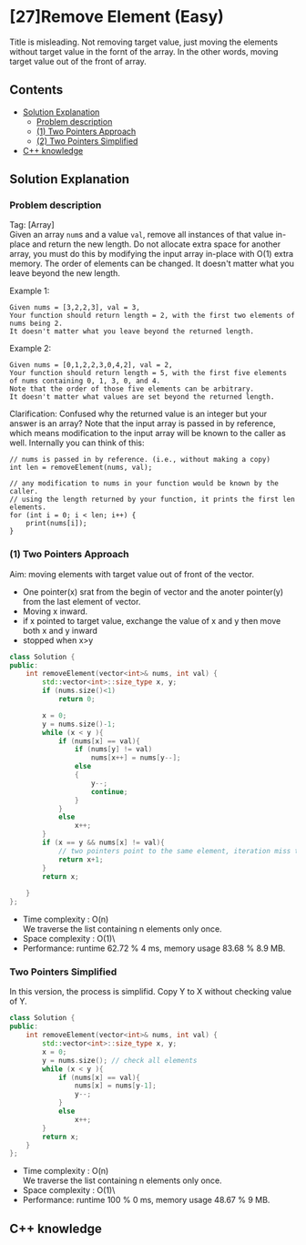 # [27]Remove Element (Easy)
Title is misleading. Not removing target value, just moving the elements without target value in the fornt of the array. In the other words, moving target value out of the front of array.
## Contents
- [Solution Explanation](#solution-explanation)
  - [Problem description](#problem-description)
  - [(1) Two Pointers Approach](#1-two-pointers-approach)
  - [(2) Two Pointers Simplified](#1-two-pointers-simplified)
- [C++ knowledge](#c-knowledge)

## Solution Explanation

### Problem description
Tag: [Array]</br>
Given an array ```num```s and a value ```val```, remove all instances of that value in-place and return the new length.
Do not allocate extra space for another array, you must do this by modifying the input array in-place with O(1) extra memory.
The order of elements can be changed. It doesn't matter what you leave beyond the new length.

Example 1:
```
Given nums = [3,2,2,3], val = 3,
Your function should return length = 2, with the first two elements of nums being 2.
It doesn't matter what you leave beyond the returned length.
```

Example 2:
```
Given nums = [0,1,2,2,3,0,4,2], val = 2,
Your function should return length = 5, with the first five elements of nums containing 0, 1, 3, 0, and 4.
Note that the order of those five elements can be arbitrary.
It doesn't matter what values are set beyond the returned length.
```
Clarification:
Confused why the returned value is an integer but your answer is an array?
Note that the input array is passed in by reference, which means modification to the input array will be known to the caller as well.
Internally you can think of this:
```
// nums is passed in by reference. (i.e., without making a copy)
int len = removeElement(nums, val);

// any modification to nums in your function would be known by the caller.
// using the length returned by your function, it prints the first len elements.
for (int i = 0; i < len; i++) {
    print(nums[i]);
}
```
 

### (1) Two Pointers Approach
 Aim: moving elements with target value out of front of the vector. 
 - One pointer(x) srat from the begin of vector and the anoter pointer(y) from the last element of vector. 
 - Moving x inward.
 -  if x pointed to target value, exchange the value of x and y then move both x and y inward
 - stopped when x>y
``` C++
class Solution {
public:
    int removeElement(vector<int>& nums, int val) {
        std::vector<int>::size_type x, y;
        if (nums.size()<1)
            return 0;

        x = 0; 
        y = nums.size()-1;
        while (x < y ){
            if (nums[x] == val){
                if (nums[y] != val)
                    nums[x++] = nums[y--];
                else
                {
                    y--;
                    continue;
                }
            }
            else
                x++;
        }
        if (x == y && nums[x] != val){
            // two pointers point to the same element, iteration miss this element
            return x+1;
        }
        return x;
        
    }
};
```
- Time complexity : O(n)\
  We traverse the list containing n elements only once. 
- Space complexity : O(1)\
- Performance: runtime  62.72 % 4 ms, memory usage 83.68 %  8.9 MB.
### Two Pointers Simplified
In this version, the process is simplifid. Copy Y to X without checking value of Y.
```C++
class Solution {
public:
    int removeElement(vector<int>& nums, int val) {
        std::vector<int>::size_type x, y;
        x = 0; 
        y = nums.size(); // check all elements
        while (x < y ){
            if (nums[x] == val){
                nums[x] = nums[y-1];
                y--;
            }
            else
                x++;
        }
        return x;
    }
};
```
- Time complexity : O(n)\
  We traverse the list containing n elements only once. 
- Space complexity : O(1)\
- Performance: runtime 100 % 0 ms, memory usage 48.67 %  9 MB.
## C++ knowledge
